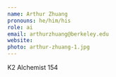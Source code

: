 ```yaml
---
name: Arthur Zhuang
pronouns: he/him/his
role: ai
email: arthurzhuang@berkeley.edu
website: 
photo: arthur-zhuang-1.jpg
---
```


K2 Alchemist 154